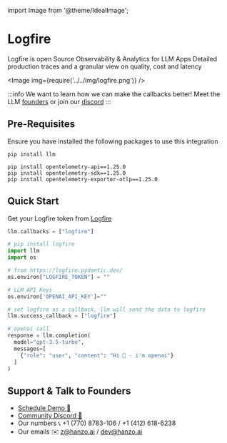 import Image from '@theme/IdealImage';

# Logfire

Logfire is open Source Observability & Analytics for LLM Apps
Detailed production traces and a granular view on quality, cost and latency

<Image img={require('../../img/logfire.png')} />

:::info
We want to learn how we can make the callbacks better! Meet the LLM [founders](https://calendly.com/d/4mp-gd3-k5k/hanzoai-1-1-onboarding-llm-hosted-version) or
join our [discord](https://discord.gg/XthHQQj)
:::

## Pre-Requisites

Ensure you have installed the following packages to use this integration

```shell
pip install llm

pip install opentelemetry-api==1.25.0
pip install opentelemetry-sdk==1.25.0
pip install opentelemetry-exporter-otlp==1.25.0
```

## Quick Start

Get your Logfire token from [Logfire](https://logfire.pydantic.dev/)

```python
llm.callbacks = ["logfire"]
```

```python
# pip install logfire
import llm
import os

# from https://logfire.pydantic.dev/
os.environ["LOGFIRE_TOKEN"] = ""

# LLM API Keys
os.environ['OPENAI_API_KEY']=""

# set logfire as a callback, llm will send the data to logfire
llm.success_callback = ["logfire"]

# openai call
response = llm.completion(
  model="gpt-3.5-turbo",
  messages=[
    {"role": "user", "content": "Hi 👋 - i'm openai"}
  ]
)
```

## Support & Talk to Founders

- [Schedule Demo 👋](https://calendly.com/d/4mp-gd3-k5k/hanzoai-1-1-onboarding-llm-hosted-version)
- [Community Discord 💭](https://discord.gg/XthHQQj)
- Our numbers 📞 +1 (770) 8783-106 / ‭+1 (412) 618-6238‬
- Our emails ✉️ z@hanzo.ai / dev@hanzo.ai
